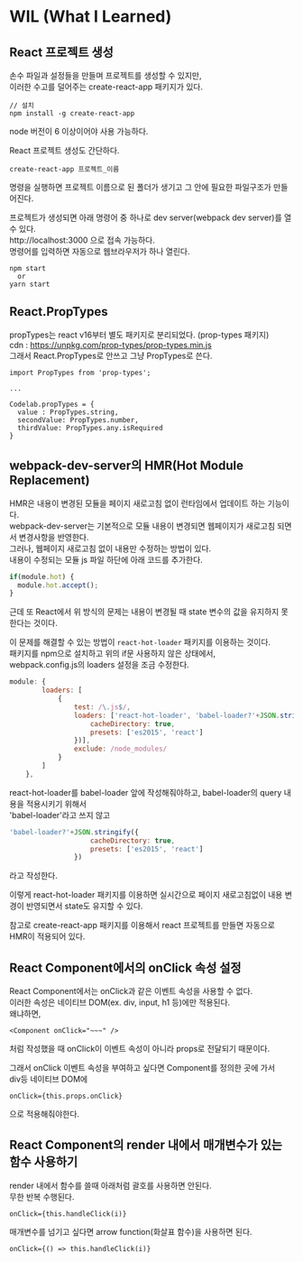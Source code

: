 # WIL (What I Learned)

## React 프로젝트 생성
손수 파일과 설정들을 만들며 프로젝트를 생성할 수 있지만,  
이러한 수고를 덜어주는 create-react-app 패키지가 있다.  
```
// 설치
npm install -g create-react-app
```
node 버전이 6 이상이어야 사용 가능하다.  

React 프로젝트 생성도 간단하다.  
```
create-react-app 프로젝트_이름
```

명령을 실행하면 프로젝트 이름으로 된 폴더가 생기고 그 안에 필요한 파일구조가 만들어진다.  

프로젝트가 생성되면 아래 명령어 중 하나로 dev server(webpack dev server)를 열수 있다.  
http://localhost:3000 으로 접속 가능하다.  
명령어를 입력하면 자동으로 웹브라우저가 하나 열린다.  
```
npm start
  or
yarn start
```


## React.PropTypes
propTypes는 react v16부터 별도 패키지로 분리되었다. (prop-types 패키지)  
cdn : https://unpkg.com/prop-types/prop-types.min.js  
그래서 React.PropTypes로 안쓰고 그냥 PropTypes로 쓴다.  

```
import PropTypes from 'prop-types';

...

Codelab.propTypes = {
  value : PropTypes.string,
  secondValue: PropTypes.number,
  thirdValue: PropTypes.any.isRequired
}
```


## webpack-dev-server의 HMR(Hot Module Replacement)
HMR은 내용이 변경된 모듈을 페이지 새로고침 없이 런타임에서 업데이트 하는 기능이다.  
webpack-dev-server는 기본적으로 모듈 내용이 변경되면 웹페이지가 새로고침 되면서 변경사항을 반영한다.  
그러나, 웹페이지 새로고침 없이 내용만 수정하는 방법이 있다.  
내용이 수정되는 모듈 js 파일 하단에 아래 코드를 추가한다.  
```javascript
if(module.hot) {
  module.hot.accept();
}
```

근데 또 React에서 위 방식의 문제는 내용이 변경될 때 state 변수의 값을 유지하지 못한다는 것이다.  

이 문제를 해결할 수 있는 방법이 ```react-hot-loader``` 패키지를 이용하는 것이다.  
패키지를 npm으로 설치하고 위의 if문 사용하지 않은 상태에서,  
webpack.config.js의 loaders 설정을 조금 수정한다.  
```js
module: {
        loaders: [
            {
                test: /\.js$/,
                loaders: ['react-hot-loader', 'babel-loader?'+JSON.stringify({
                    cacheDirectory: true,
                    presets: ['es2015', 'react']
                })],
                exclude: /node_modules/
            }
        ]
    },
```
react-hot-loader를 babel-loader 앞에 작성해줘야하고, babel-loader의 query 내용을 적용시키기 위해서  
'babel-loader'라고 쓰지 않고  
```js
'babel-loader?'+JSON.stringify({
                    cacheDirectory: true,
                    presets: ['es2015', 'react']
                })
```
라고 작성한다.  

이렇게 react-hot-loader 패키지를 이용하면 실시간으로 페이지 새로고침없이 내용 변경이 반영되면서 state도 유지할 수 있다.  

참고로 create-react-app 패키지를 이용해서 react 프로젝트를 만들면 자동으로 HMR이 적용되어 있다.  



## React Component에서의 onClick 속성 설정
React Component에서는 onClick과 같은 이벤트 속성을 사용할 수 없다.  
이러한 속성은 네이티브 DOM(ex. div, input, h1 등)에만 적용된다.  
왜냐하면,  
```
<Component onClick="~~~" />
```
처럼 작성했을 때 onClick이 이벤트 속성이 아니라 props로 전달되기 때문이다.  

그래서 onClick 이벤트 속성을 부여하고 싶다면 Component를 정의한 곳에 가서  
div등 네이티브 DOM에  
```
onClick={this.props.onClick}
```
으로 적용해줘야한다.  


## React Component의 render 내에서 매개변수가 있는 함수 사용하기
render 내에서 함수를 쓸때 아래처럼 괄호를 사용하면 안된다.  
무한 반복 수행된다.  
```
onClick={this.handleClick(i)}
```

매개변수를 넘기고 싶다면 arrow function(화살표 함수)을 사용하면 된다.  
```
onClick={() => this.handleClick(i)}
```
